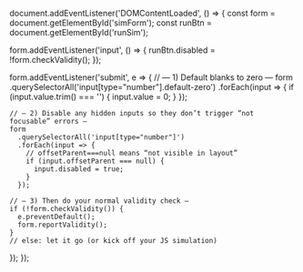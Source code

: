 document.addEventListener('DOMContentLoaded', () => {
  const form   = document.getElementById('simForm');
  const runBtn = document.getElementById('runSim');

  form.addEventListener('input', () => {
    runBtn.disabled = !form.checkValidity();
  });

  form.addEventListener('submit', e => {
    // — 1) Default blanks to zero —
    form
      .querySelectorAll('input[type="number"].default-zero')
      .forEach(input => {
        if (input.value.trim() === '') {
          input.value = 0;
        }
      });

    // — 2) Disable any hidden inputs so they don’t trigger “not focusable” errors —
    form
      .querySelectorAll('input[type="number"]')
      .forEach(input => {
        // offsetParent===null means “not visible in layout”
        if (input.offsetParent === null) {
          input.disabled = true;
        }
      });

    // — 3) Then do your normal validity check —
    if (!form.checkValidity()) {
      e.preventDefault();
      form.reportValidity();
    }
    // else: let it go (or kick off your JS simulation)
  });
});

